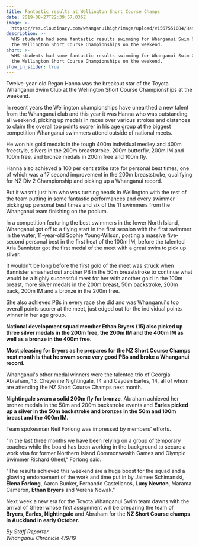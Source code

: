 ```yaml
---
title: Fantastic results at Wellington Short Course Champs
date: 2019-08-27T22:39:57.036Z
image: >-
  https://res.cloudinary.com/whanganuihigh/image/upload/v1567551084/Hanna_Regan.enrol_2020.chron_4.9.19.jpg
description: >-
  WHS students had some fantastic results swimming for Whanganui Swim Club at
  the Wellington Short Course Championships on the weekend.
short: >-
  WHS students had some fantastic results swimming for Whanganui Swim Club at
  the Wellington Short Course Championships on the weekend.
show_in_slider: true
---
```

Twelve-year-old Regan Hanna was the breakout star of the Toyota Whanganui Swim Club at the Wellington Short Course Championships at the weekend.

In recent years the Wellington championships have unearthed a new talent from the Whanganui club and this year it was Hanna who was outstanding all weekend, picking up medals in races over various strokes and distances to claim the overall top points scorer in his age group at the biggest competition Whanganui swimmers attend outside of national meets.

He won his gold medals in the tough 400m individual medley and 400m freestyle, silvers in the 200m breaststroke, 200m butterfly, 200m IM and 100m free, and bronze medals in 200m free and 100m fly.

Hanna also achieved a 100 per cent strike rate for personal best times, one of which was a 17 second improvement in the 200m breaststroke, qualifying for NZ Div 2 Championship and picking up a Whanganui record.

But it wasn't just him who was turning heads in Wellington with the rest of the team putting in some fantastic performances and every swimmer picking up personal best times and six of the 11 swimmers from the Whanganui team finishing on the podium.

In a competition featuring the best swimmers in the lower North Island, Whanganui got off to a flying start in the first session with the first swimmer in the water, 11-year-old Sophie Young-Wilson, posting a massive five-second personal best in the first heat of the 100m IM, before the talented Aria Bannister got the first medal of the meet with a great swim to pick up silver.

It wouldn't be long before the first gold of the meet was struck when Bannister smashed out another PB in the 50m breaststroke to continue what would be a highly successful meet for her with another gold in the 100m breast, more silver medals in the 200m breast, 50m backstroke, 200m back, 200m IM and a bronze in the 200m free.

She also achieved PBs in every race she did and was Whanganui's top overall points scorer at the meet, just edged out for the individual points winner in her age group.

**National development squad member Ethan Bryers (15) also picked up three silver medals in the 200m free, the 200m IM and the 400m IM as well as a bronze in the 400m free.**

**Most pleasing for Bryers as he prepares for the NZ Short Course Champs next month is that he swam some very good PBs and broke a Whanganui record.**

Whanganui's other medal winners were the talented trio of Georgia Abraham, 13, Cheyenne Nightingale, 14 and Cayden Earles, 14, all of whom are attending the NZ Short Course Champs next month.

**Nightingale swam a solid 200m fly for bronze**, Abraham achieved her bronze medals in the 50m and 200m backstroke events and **Earles picked up a silver in the 50m backstroke and bronzes in the 50m and 100m breast and the 400m IM.**

Team spokesman Neil Forlong was impressed by members' efforts.

"In the last three months we have been relying on a group of temporary coaches while the board has been working in the background to secure a work visa for former Northern Island Commonwealth Games and Olympic Swimmer Richard Gheel," Forlong said.

"The results achieved this weekend are a huge boost for the squad and a glowing endorsement of the work and time put in by Jaimee Schimanski, **Elena Forlong**, Aaron Bunker, Fernando Castellanos, **Lucy Newton**, Marama Cameron, **Ethan Bryers** and Verena Nowak."

Next week a new era for the Toyota Whanganui Swim team dawns with the arrival of Gheel whose first assignment will be preparing the team of **Bryers, Earles, Nightingale** and Abraham for the **NZ Short Course champs in Auckland in early October.**

_By Staff Reporter\
Whanganui Chronicle 4/9/19_
